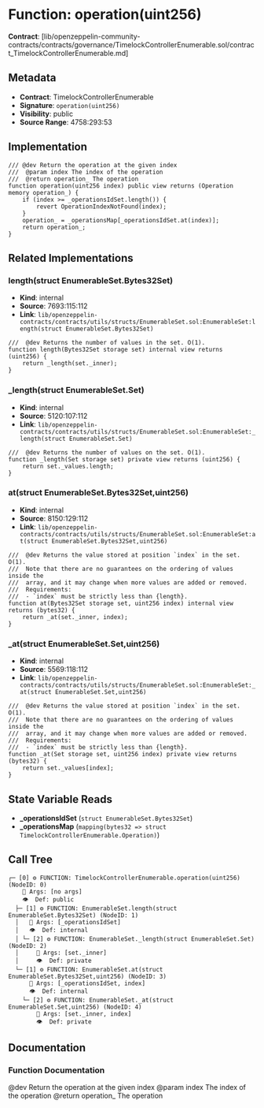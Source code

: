 # Function: operation(uint256)

**Contract**: [lib/openzeppelin-community-contracts/contracts/governance/TimelockControllerEnumerable.sol/contract_TimelockControllerEnumerable.md]

## Metadata

- **Contract**: TimelockControllerEnumerable
- **Signature**: `operation(uint256)`
- **Visibility**: public
- **Source Range**: 4758:293:53

## Implementation

```solidity
/// @dev Return the operation at the given index
///  @param index The index of the operation
///  @return operation_ The operation
function operation(uint256 index) public view returns (Operation memory operation_) {
    if (index >= _operationsIdSet.length()) {
        revert OperationIndexNotFound(index);
    }
    operation_ = _operationsMap[_operationsIdSet.at(index)];
    return operation_;
}
```

## Related Implementations

### length(struct EnumerableSet.Bytes32Set)

- **Kind**: internal
- **Source**: 7693:115:112
- **Link**: `lib/openzeppelin-contracts/contracts/utils/structs/EnumerableSet.sol:EnumerableSet:length(struct EnumerableSet.Bytes32Set)`

```solidity
///  @dev Returns the number of values in the set. O(1).
function length(Bytes32Set storage set) internal view returns (uint256) {
    return _length(set._inner);
}
```

### _length(struct EnumerableSet.Set)

- **Kind**: internal
- **Source**: 5120:107:112
- **Link**: `lib/openzeppelin-contracts/contracts/utils/structs/EnumerableSet.sol:EnumerableSet:_length(struct EnumerableSet.Set)`

```solidity
///  @dev Returns the number of values on the set. O(1).
function _length(Set storage set) private view returns (uint256) {
    return set._values.length;
}
```

### at(struct EnumerableSet.Bytes32Set,uint256)

- **Kind**: internal
- **Source**: 8150:129:112
- **Link**: `lib/openzeppelin-contracts/contracts/utils/structs/EnumerableSet.sol:EnumerableSet:at(struct EnumerableSet.Bytes32Set,uint256)`

```solidity
///  @dev Returns the value stored at position `index` in the set. O(1).
///  Note that there are no guarantees on the ordering of values inside the
///  array, and it may change when more values are added or removed.
///  Requirements:
///  - `index` must be strictly less than {length}.
function at(Bytes32Set storage set, uint256 index) internal view returns (bytes32) {
    return _at(set._inner, index);
}
```

### _at(struct EnumerableSet.Set,uint256)

- **Kind**: internal
- **Source**: 5569:118:112
- **Link**: `lib/openzeppelin-contracts/contracts/utils/structs/EnumerableSet.sol:EnumerableSet:_at(struct EnumerableSet.Set,uint256)`

```solidity
///  @dev Returns the value stored at position `index` in the set. O(1).
///  Note that there are no guarantees on the ordering of values inside the
///  array, and it may change when more values are added or removed.
///  Requirements:
///  - `index` must be strictly less than {length}.
function _at(Set storage set, uint256 index) private view returns (bytes32) {
    return set._values[index];
}
```

## State Variable Reads

- **_operationsIdSet** (`struct EnumerableSet.Bytes32Set`)
- **_operationsMap** (`mapping(bytes32 => struct TimelockControllerEnumerable.Operation)`)

## Call Tree

```
┌─ [0] ⚙️ FUNCTION: TimelockControllerEnumerable.operation(uint256) (NodeID: 0)
    💬 Args: [no args]
    👁️  Def: public
  ├─ [1] ⚙️ FUNCTION: EnumerableSet.length(struct EnumerableSet.Bytes32Set) (NodeID: 1)
  │   💬 Args: [_operationsIdSet]
  │   👁️  Def: internal
  │ └─ [2] ⚙️ FUNCTION: EnumerableSet._length(struct EnumerableSet.Set) (NodeID: 2)
  │     💬 Args: [set._inner]
  │     👁️  Def: private
  └─ [1] ⚙️ FUNCTION: EnumerableSet.at(struct EnumerableSet.Bytes32Set,uint256) (NodeID: 3)
      💬 Args: [_operationsIdSet, index]
      👁️  Def: internal
    └─ [2] ⚙️ FUNCTION: EnumerableSet._at(struct EnumerableSet.Set,uint256) (NodeID: 4)
        💬 Args: [set._inner, index]
        👁️  Def: private
```

## Documentation

### Function Documentation

@dev Return the operation at the given index
 @param index The index of the operation
 @return operation_ The operation
